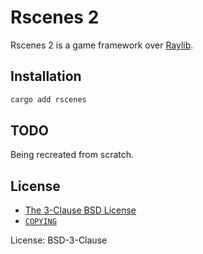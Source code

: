 [`COPYING`]: https://github.com/cacilhas/rscenes/blob/master/COPYING
[Raylib]: https://crates.io/crates/raylib
[The 3-Clause BSD License]: https://opensource.org/license/bsd-3-clause/

# Rscenes 2

Rscenes 2 is a game framework over [Raylib][].

## Installation

```sh
cargo add rscenes
```

## TODO

Being recreated from scratch.

## License

- [The 3-Clause BSD License][]
- [`COPYING`][]

License: BSD-3-Clause
